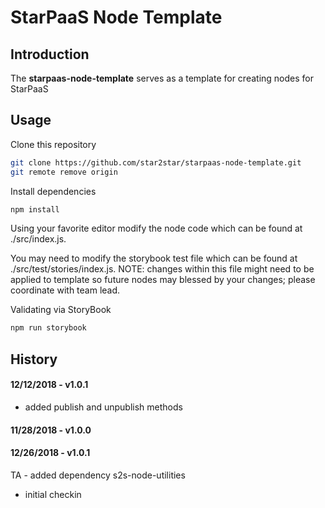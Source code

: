 # StarPaaS Node Template

## Introduction

The **starpaas-node-template** serves as a template for creating nodes for StarPaaS

## Usage

Clone this repository

```bash
git clone https://github.com/star2star/starpaas-node-template.git
git remote remove origin
```

Install dependencies

```bash
npm install 
```

Using your favorite editor modify the node code which can be found at ./src/index.js.  

You may need to modify the storybook test file which can be found at ./src/test/stories/index.js.  NOTE: changes within this file might need to be applied to template so future nodes may blessed by your changes; please coordinate with team lead. 

Validating via StoryBook

```bash
npm run storybook
```

## History

#### 12/12/2018 - v1.0.1

* added publish and unpublish methods 

#### 11/28/2018 - v1.0.0

#### 12/26/2018 - v1.0.1
TA - added dependency s2s-node-utilities

* initial checkin 